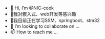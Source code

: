 - 👋 Hi, I’m @NIC-cook
- 👀我对嵌入式、web开发等感兴趣
- 🌱我目前正在学习SSM、springboot、stm32
- 💞️ I’m looking to collaborate on ...
- 📫 How to reach me ...

<!---
NIC-cook/NIC-cook is a ✨ special ✨ repository because its `README.md` (this file) appears on your GitHub profile.
You can click the Preview link to take a look at your changes.
--->
